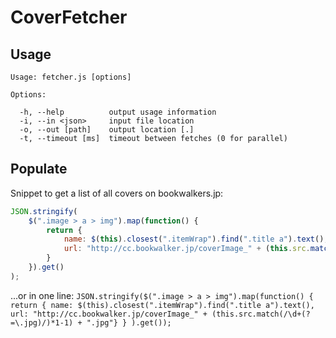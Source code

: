 # CoverFetcher
## Usage
```
Usage: fetcher.js [options]

Options:

  -h, --help          output usage information
  -i, --in <json>     input file location
  -o, --out [path]    output location [.]
  -t, --timeout [ms]  timeout between fetches (0 for parallel)
```

## Populate
Snippet to get a list of all covers on bookwalkers.jp:
```javascript
JSON.stringify(
	$(".image > a > img").map(function() { 
		return { 
			name: $(this).closest(".itemWrap").find(".title a").text(),
			url: "http://cc.bookwalker.jp/coverImage_" + (this.src.match(/\d+(?=\.jpg)/)*1-1) + ".jpg"
		}
	}).get()
);
```

...or in one line:
`JSON.stringify($(".image > a > img").map(function() { return { name: $(this).closest(".itemWrap").find(".title a").text(), url: "http://cc.bookwalker.jp/coverImage_" + (this.src.match(/\d+(?=\.jpg)/)*1-1) + ".jpg"} } ).get());`
